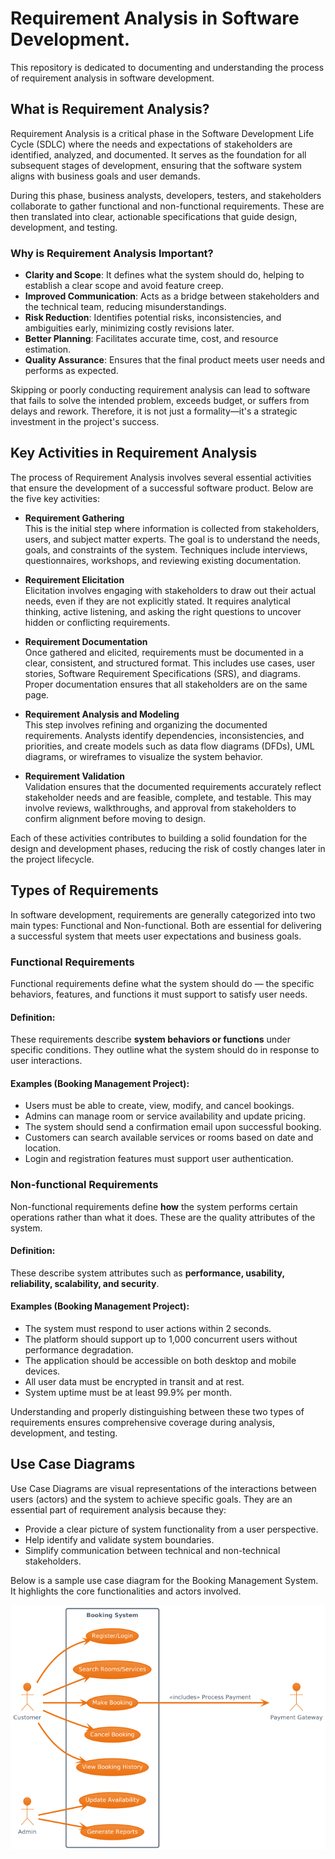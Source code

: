 # Requirement Analysis in Software Development.

This repository is dedicated to documenting and understanding the process of requirement analysis in software development. 

## What is Requirement Analysis?

Requirement Analysis is a critical phase in the Software Development Life Cycle (SDLC) where the needs and expectations of stakeholders are identified, analyzed, and documented. It serves as the foundation for all subsequent stages of development, ensuring that the software system aligns with business goals and user demands.

During this phase, business analysts, developers, testers, and stakeholders collaborate to gather functional and non-functional requirements. These are then translated into clear, actionable specifications that guide design, development, and testing.

### Why is Requirement Analysis Important?

- **Clarity and Scope**: It defines what the system should do, helping to establish a clear scope and avoid feature creep.
- **Improved Communication**: Acts as a bridge between stakeholders and the technical team, reducing misunderstandings.
- **Risk Reduction**: Identifies potential risks, inconsistencies, and ambiguities early, minimizing costly revisions later.
- **Better Planning**: Facilitates accurate time, cost, and resource estimation.
- **Quality Assurance**: Ensures that the final product meets user needs and performs as expected.

Skipping or poorly conducting requirement analysis can lead to software that fails to solve the intended problem, exceeds budget, or suffers from delays and rework. Therefore, it is not just a formality—it's a strategic investment in the project's success.

## Key Activities in Requirement Analysis

The process of Requirement Analysis involves several essential activities that ensure the development of a successful software product. Below are the five key activities:

- **Requirement Gathering**  
  This is the initial step where information is collected from stakeholders, users, and subject matter experts. The goal is to understand the needs, goals, and constraints of the system. Techniques include interviews, questionnaires, workshops, and reviewing existing documentation.

- **Requirement Elicitation**  
  Elicitation involves engaging with stakeholders to draw out their actual needs, even if they are not explicitly stated. It requires analytical thinking, active listening, and asking the right questions to uncover hidden or conflicting requirements.

- **Requirement Documentation**  
  Once gathered and elicited, requirements must be documented in a clear, consistent, and structured format. This includes use cases, user stories, Software Requirement Specifications (SRS), and diagrams. Proper documentation ensures that all stakeholders are on the same page.

- **Requirement Analysis and Modeling**  
  This step involves refining and organizing the documented requirements. Analysts identify dependencies, inconsistencies, and priorities, and create models such as data flow diagrams (DFDs), UML diagrams, or wireframes to visualize the system behavior.

- **Requirement Validation**  
  Validation ensures that the documented requirements accurately reflect stakeholder needs and are feasible, complete, and testable. This may involve reviews, walkthroughs, and approval from stakeholders to confirm alignment before moving to design.

Each of these activities contributes to building a solid foundation for the design and development phases, reducing the risk of costly changes later in the project lifecycle.

## Types of Requirements

In software development, requirements are generally categorized into two main types: Functional and Non-functional. Both are essential for delivering a successful system that meets user expectations and business goals.

### Functional Requirements

Functional requirements define what the system should do — the specific behaviors, features, and functions it must support to satisfy user needs.

#### Definition:
These requirements describe **system behaviors or functions** under specific conditions. They outline what the system should do in response to user interactions.

#### Examples (Booking Management Project):
- Users must be able to create, view, modify, and cancel bookings.
- Admins can manage room or service availability and update pricing.
- The system should send a confirmation email upon successful booking.
- Customers can search available services or rooms based on date and location.
- Login and registration features must support user authentication.

### Non-functional Requirements

Non-functional requirements define **how** the system performs certain operations rather than what it does. These are the quality attributes of the system.

#### Definition:
These describe system attributes such as **performance, usability, reliability, scalability, and security**.

#### Examples (Booking Management Project):
- The system must respond to user actions within 2 seconds.
- The platform should support up to 1,000 concurrent users without performance degradation.
- The application should be accessible on both desktop and mobile devices.
- All user data must be encrypted in transit and at rest.
- System uptime must be at least 99.9% per month.

Understanding and properly distinguishing between these two types of requirements ensures comprehensive coverage during analysis, development, and testing.

## Use Case Diagrams

Use Case Diagrams are visual representations of the interactions between users (actors) and the system to achieve specific goals. They are an essential part of requirement analysis because they:

- Provide a clear picture of system functionality from a user perspective.
- Help identify and validate system boundaries.
- Simplify communication between technical and non-technical stakeholders.

Below is a sample use case diagram for the Booking Management System. It highlights the core functionalities and actors involved.

![Use Case Diagram for Booking System](assets/alx-booking-uc.png)

